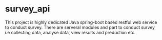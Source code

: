 # survey_api
This project is highly dedicated Java spring-boot based restful web service to conduct survey. There are serveral modules and part to conduct survey i.e collecting data, analyse data, view results and preduction etc.
